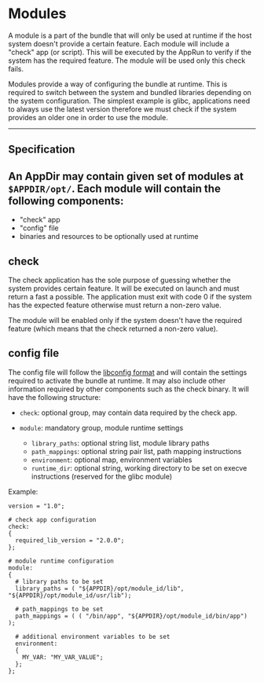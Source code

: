 Modules
=======

A module is a part of the bundle that will only be used at runtime if the host system doesn't provide a certain feature.
Each module will include a "check" app (or script). This will be executed by the AppRun to verify if the system has the 
required feature. The module will be used only this check fails.

Modules provide a way of configuring the bundle at runtime. This is required to switch between the system and bundled 
libraries depending on the system configuration. The simplest example is glibc, applications need to always use the
latest version therefore we must check if the system provides an older one in order to use the module.

-------------
Specification
-------------

An AppDir may contain given set of modules at `$APPDIR/opt/`. Each module will contain the following components:
- 
- "check" app
- "config" file
- binaries and resources to be optionally used at runtime

check
-----
The check application has the sole purpose of guessing whether the system provides certain feature. It will be executed
on launch and must return a fast a possible. The application must exit with code 0 if the system has the expected
feature otherwise must return a non-zero value.

The module will be enabled only if the system doesn't have the required feature (which means that the check returned a 
non-zero value).

config file
-----------

The config file will follow the [libconfig format](https://hyperrealm.github.io/libconfig/libconfig_manual.html) and
will contain the settings required to activate the bundle at runtime. It may also include other information required by
other components such as the check binary. It will have the following structure:

- `check`: optional group, may contain data required by the check app.
- `module`: mandatory group, module runtime settings
  
  - `library_paths`: optional string list, module library paths
  - `path_mappings`: optional string pair list, path mapping instructions
  - `environment`: optional map, environment variables
  - `runtime_dir`: optional string, working directory to be set on execve instructions (reserved for the glibc module)

Example:

```shell
version = "1.0";

# check app configuration
check:
{
  required_lib_version = "2.0.0";
};

# module runtime configuration
module:
{
  # library paths to be set
  library_paths = ( "${APPDIR}/opt/module_id/lib", "${APPDIR}/opt/module_id/usr/lib");
  
  # path_mappings to be set
  path_mappings = ( ( "/bin/app", "${APPDIR}/opt/module_id/bin/app") );

  # additional environment variables to be set 
  environment:
  {
    MY_VAR: "MY_VAR_VALUE";
  };
};
```
